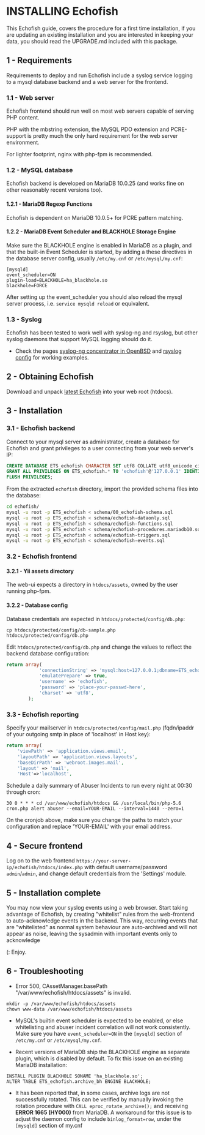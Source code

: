 # INSTALLING Echofish
This Echofish guide, covers the procedure for a first time installation, if you 
are updating an existing installation and you are interested in keeping your 
data, you should read the UPGRADE.md included with this package.
 
## 1 - Requirements

Requirements to deploy and run Echofish include a syslog service logging to a 
mysql database backend and a web server for the frontend.

### 1.1 - Web server

Echofish frontend should run well on most web servers capable of serving PHP 
content.

PHP with the mbstring extension, the MySQL PDO extension and PCRE-support is pretty much the only hard requirement for the web server environment.

For lighter footprint, nginx with php-fpm is recommended.

### 1.2 - MySQL database

Echofish backend is developed on MariaDB 10.0.25 (and works fine on other 
reasonably recent versions too).

#### 1.2.1 - MariaDB Regexp Functions

Echofish is dependent on MariaDB 10.0.5+ for PCRE pattern matching.

#### 1.2.2 - MariaDB Event Scheduler and BLACKHOLE Storage Engine

Make sure the BLACKHOLE engine is enabled in MariaDB as a plugin, and that
the built-in Event Scheduler is started, by adding a these directives in
the database server config, usually `/etc/my.cnf` or `/etc/mysql/my.cnf`:

```
[mysqld]
event_scheduler=ON
plugin-load=BLACKHOLE=ha_blackhole.so
blackhole=FORCE
```

After setting up the event_scheduler you should also reload the mysql server
process, i.e. `service mysqld reload` or equivalent.

### 1.3 - Syslog

Echofish has been tested to work well with syslog-ng and rsyslog, but other 
syslog daemons that support MySQL logging should do it.

* Check the pages [syslog-ng concentrator in OpenBSD](contrib/OpenBSD-syslog-concentrator.md) 
and [rsyslog config](contrib/rsyslog-echofish.conf) for working examples.

## 2 - Obtaining Echofish

Download and unpack [latest Echofish](https://github.com/echothrust/echofish/archive/master.tar.gz) 
into your web root (htdocs).

## 3 - Installation

### 3.1 - Echofish backend

Connect to your mysql server as administrator, create a database for Echofish 
and grant privileges to a user connecting from your web server's IP:

```sql
CREATE DATABASE ETS_echofish CHARACTER SET utf8 COLLATE utf8_unicode_ci;
GRANT ALL PRIVILEGES ON ETS_echofish.* TO 'echofish'@'127.0.0.1' IDENTIFIED BY 'place-your-passwd-here' WITH GRANT OPTION;
FLUSH PRIVILEGES;
```

From the extracted `echofish` directory, import the provided schema files into 
the database:

```sh
cd echofish/
mysql -u root -p ETS_echofish < schema/00_echofish-schema.sql
mysql -u root -p ETS_echofish < schema/echofish-dataonly.sql
mysql -u root -p ETS_echofish < schema/echofish-functions.sql
mysql -u root -p ETS_echofish < schema/echofish-procedures.mariadb10.sql
mysql -u root -p ETS_echofish < schema/echofish-triggers.sql
mysql -u root -p ETS_echofish < schema/echofish-events.sql
```

### 3.2 - Echofish frontend

#### 3.2.1 - Yii assets directory

The web-ui expects a directory in `htdocs/assets`, owned by the user running php-fpm.

#### 3.2.2 - Database config

Database credentials are expected in `htdocs/protected/config/db.php`:

```
cp htdocs/protected/config/db-sample.php htdocs/protected/config/db.php
```

Edit `htdocs/protected/config/db.php` and change the values to reflect the backend database configuration:

```php
return array(
			'connectionString' => 'mysql:host=127.0.0.1;dbname=ETS_echofish',
			'emulatePrepare' => true,
			'username' => 'echofish',
			'password' => 'place-your-passwd-here',
			'charset' => 'utf8',
		);
```

### 3.3 - Echofish reporting

Specify your mailserver in `htdocs/protected/config/mail.php` (fqdn/ipaddr of 
your outgoing smtp in place of 'localhost' in Host key):

```php
return array(
    'viewPath' => 'application.views.email',
    'layoutPath' => 'application.views.layouts',
    'baseDirPath' => 'webroot.images.mail',
    'layout' => 'mail',
    'Host'=>'localhost',
```

Schedule a daily summary of Abuser Incidents to run every night at 00:30 through cron: 

```
30 0 * * * cd /var/www/echofish/htdocs && /usr/local/bin/php-5.6 cron.php alert abuser --email=YOUR-EMAIL --interval=1440 --zero=1
```

On the cronjob above, make sure you change the paths to match your 
configuration and replace 'YOUR-EMAIL' with your email address.

## 4 - Secure frontend

Log on to the web frontend `https://your-server-ip/echofish/htdocs/index.php` 
with default username/password `admin`/`admin`, and change default credentials 
from the 'Settings' module.

## 5 - Installation complete

You may now view your syslog events using a web browser.
Start taking advantage of Echofish, by creating "whitelist" rules from the 
web-frontend to auto-acknowledge events in the backend. This way, recurring 
events that are "whitelisted" as normal system behaviour are auto-archived and 
will not appear as noise, leaving the sysadmin with important events only to 
acknowledge 

(: Enjoy.

## 6 - Troubleshooting

* Error 500, CAssetManager.basePath "/var/www/echofish/htdocs/assets" is 
invalid.
```
mkdir -p /var/www/echofish/htdocs/assets
chown www-data /var/www/echofish/htdocs/assets
```

* MySQL's builtin event scheduler is expected to be enabled, or else 
whitelisting and abuser incident correlation will not work consistently. Make 
sure you have `event_scheduler=ON` in the `[mysqld]` section of `/etc/my.cnf` 
or `/etc/mysql/my.cnf`.

* Recent versions of MariaDB ship the BLACKHOLE engine as separate plugin, which
is disabled by default. To fix this issue on an existing MariaDB installation:
```
INSTALL PLUGIN BLACKHOLE SONAME 'ha_blackhole.so';
ALTER TABLE ETS_echofish.archive_bh ENGINE BLACKHOLE;
```

* It has been reported that, in some cases, archive logs are not successfully 
rotated. This can be verified by manually invoking the rotation procedure
with `CALL eproc_rotate_archive();` and receiving **ERROR 1665 (HY000)** from
MariaDB. A workaround for this issue is to adjust the daemon config to include
`binlog_format=row`, under the `[mysqld]` section of my.cnf

